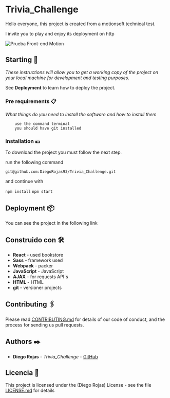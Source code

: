 # Trivia_Challenge
Hello everyone, this project is created from a motionsoft technical test.

I invite you to play and enjoy its deployment on http

![Prueba Front-end Motion](https://imgur.com/ZAe4AlH.jpg "Prueba Front-end Motion")

## Starting 🚀

_These instructions will allow you to get a working copy of the project on your local machine for development and testing purposes._

See **Deployment** to learn how to deploy the project.


### Pre requirements 📋

_What things do you need to install the software and how to install them_

```
	use the command terminal
	you should have git installed
```

### Installation 💶

To download the project you must follow the next step.

run the following command

`
git@github.com:DiegoRojas93/Trivia_Challenge.git
`

and continue with

`
npm install
`
`
npm start
`

## Deployment 📦

You can see the project in the following link

## Construido con 🛠️

* **React** - used bookstore
* **Sass** - framework used
* **Webpack** - packer
* **JavaScript** - JavaScript
* **AJAX** - for requests API´s
* **HTML** - HTML
* **git** - versioner projects


## Contributing 🖇️

Please read [CONTRIBUTING.md]() for details of our code of conduct, and the process for sending us pull requests.

## Authors ✒️

* **Diego Rojas** - *Trivia_Challenge* - [GitHub](https://github.com/DiegoRojas93)

## Licencia 📄

This project is licensed under the (Diego Rojas) License - see the file [LICENSE.md](LICENSE.md) for details